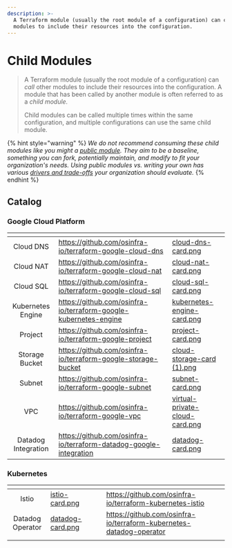 ```yaml
---
description: >-
  A Terraform module (usually the root module of a configuration) can call other
  modules to include their resources into the configuration.
---
```


# Child Modules

> A Terraform module (usually the root module of a configuration) can _call_ other modules to include their resources into the configuration. A module that has been called by another module is often referred to as a _child module._
>
> Child modules can be called multiple times within the same configuration, and multiple configurations can use the same child module.

{% hint style="warning" %}
_We do not recommend consuming these child modules like you might a_ [_public module_](https://registry.terraform.io/browse/modules)_. They aim to be a baseline, something you can fork, potentially maintain, and modify to fit your organization's needs. Using public modules vs. writing your own has various_ [_drivers and trade-offs_](../../architecture-decision-records/adr-0003.md) _your organization should evaluate._
{% endhint %}

## Catalog

### Google Cloud Platform

<table data-view="cards"><thead><tr><th align="center"></th><th data-hidden data-card-target data-type="content-ref"></th><th data-hidden data-card-cover data-type="files"></th></tr></thead><tbody><tr><td align="center">Cloud DNS</td><td><a href="https://github.com/osinfra-io/terraform-google-cloud-dns">https://github.com/osinfra-io/terraform-google-cloud-dns</a></td><td><a href="../../../.gitbook/assets/cloud-dns-card.png">cloud-dns-card.png</a></td></tr><tr><td align="center">Cloud NAT</td><td><a href="https://github.com/osinfra-io/terraform-google-cloud-nat">https://github.com/osinfra-io/terraform-google-cloud-nat</a></td><td><a href="../../../.gitbook/assets/cloud-nat-card.png">cloud-nat-card.png</a></td></tr><tr><td align="center">Cloud SQL</td><td><a href="https://github.com/osinfra-io/terraform-google-cloud-sql">https://github.com/osinfra-io/terraform-google-cloud-sql</a></td><td><a href="../../../.gitbook/assets/cloud-sql-card.png">cloud-sql-card.png</a></td></tr><tr><td align="center">Kubernetes Engine</td><td><a href="https://github.com/osinfra-io/terraform-google-kubernetes-engine">https://github.com/osinfra-io/terraform-google-kubernetes-engine</a></td><td><a href="../../../.gitbook/assets/kubernetes-engine-card.png">kubernetes-engine-card.png</a></td></tr><tr><td align="center">Project</td><td><a href="https://github.com/osinfra-io/terraform-google-project">https://github.com/osinfra-io/terraform-google-project</a></td><td><a href="../../../.gitbook/assets/project-card.png">project-card.png</a></td></tr><tr><td align="center">Storage Bucket</td><td><a href="https://github.com/osinfra-io/terraform-google-storage-bucket">https://github.com/osinfra-io/terraform-google-storage-bucket</a></td><td><a href="../../../.gitbook/assets/cloud-storage-card (1).png">cloud-storage-card (1).png</a></td></tr><tr><td align="center">Subnet</td><td><a href="https://github.com/osinfra-io/terraform-google-subnet">https://github.com/osinfra-io/terraform-google-subnet</a></td><td><a href="../../../.gitbook/assets/subnet-card.png">subnet-card.png</a></td></tr><tr><td align="center">VPC</td><td><a href="https://github.com/osinfra-io/terraform-google-vpc">https://github.com/osinfra-io/terraform-google-vpc</a></td><td><a href="../../../.gitbook/assets/virtual-private-cloud-card.png">virtual-private-cloud-card.png</a></td></tr><tr><td align="center">Datadog Integration</td><td><a href="https://github.com/osinfra-io/terraform-datadog-google-integration">https://github.com/osinfra-io/terraform-datadog-google-integration</a></td><td><a href="../../../.gitbook/assets/datadog-card.png">datadog-card.png</a></td></tr></tbody></table>

### Kubernetes

<table data-view="cards" data-full-width="false"><thead><tr><th align="center"></th><th data-hidden data-card-cover data-type="files"></th><th data-hidden></th><th data-hidden></th><th data-hidden data-card-target data-type="content-ref"></th><th data-hidden></th></tr></thead><tbody><tr><td align="center">Istio</td><td><a href="../../../.gitbook/assets/istio-card.png">istio-card.png</a></td><td></td><td></td><td><a href="https://github.com/osinfra-io/terraform-kubernetes-istio">https://github.com/osinfra-io/terraform-kubernetes-istio</a></td><td></td></tr><tr><td align="center">Datadog Operator</td><td><a href="../../../.gitbook/assets/datadog-card.png">datadog-card.png</a></td><td></td><td></td><td><a href="https://github.com/osinfra-io/terraform-kubernetes-datadog-operator">https://github.com/osinfra-io/terraform-kubernetes-datadog-operator</a></td><td></td></tr><tr><td align="center"></td><td></td><td></td><td></td><td></td><td></td></tr></tbody></table>

